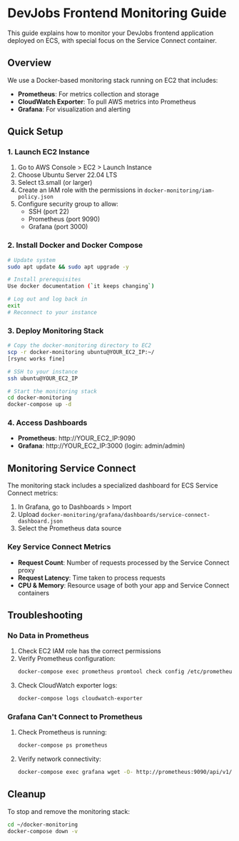 # DevJobs Frontend Monitoring Guide

This guide explains how to monitor your DevJobs frontend application deployed on ECS, with special focus on the Service Connect container.

## Overview

We use a Docker-based monitoring stack running on EC2 that includes:

- **Prometheus**: For metrics collection and storage
- **CloudWatch Exporter**: To pull AWS metrics into Prometheus
- **Grafana**: For visualization and alerting

## Quick Setup

### 1. Launch EC2 Instance

1. Go to AWS Console > EC2 > Launch Instance
2. Choose Ubuntu Server 22.04 LTS
3. Select t3.small (or larger)
4. Create an IAM role with the permissions in `docker-monitoring/iam-policy.json`
5. Configure security group to allow:
   - SSH (port 22)
   - Prometheus (port 9090)
   - Grafana (port 3000)

### 2. Install Docker and Docker Compose

```bash
# Update system
sudo apt update && sudo apt upgrade -y

# Install prerequisites
Use docker documentation (`it keeps changing`)

# Log out and log back in
exit
# Reconnect to your instance
```

### 3. Deploy Monitoring Stack

```bash
# Copy the docker-monitoring directory to EC2
scp -r docker-monitoring ubuntu@YOUR_EC2_IP:~/
[rsync works fine]

# SSH to your instance
ssh ubuntu@YOUR_EC2_IP

# Start the monitoring stack
cd docker-monitoring
docker-compose up -d
```

### 4. Access Dashboards

- **Prometheus**: http://YOUR_EC2_IP:9090
- **Grafana**: http://YOUR_EC2_IP:3000 (login: admin/admin)

## Monitoring Service Connect

The monitoring stack includes a specialized dashboard for ECS Service Connect metrics:

1. In Grafana, go to Dashboards > Import
2. Upload `docker-monitoring/grafana/dashboards/service-connect-dashboard.json`
3. Select the Prometheus data source

### Key Service Connect Metrics

- **Request Count**: Number of requests processed by the Service Connect proxy
- **Request Latency**: Time taken to process requests
- **CPU & Memory**: Resource usage of both your app and Service Connect containers

## Troubleshooting

### No Data in Prometheus

1. Check EC2 IAM role has the correct permissions
2. Verify Prometheus configuration:
   ```bash
   docker-compose exec prometheus promtool check config /etc/prometheus/prometheus.yml
   ```
3. Check CloudWatch exporter logs:
   ```bash
   docker-compose logs cloudwatch-exporter
   ```

### Grafana Can't Connect to Prometheus

1. Check Prometheus is running:
   ```bash
   docker-compose ps prometheus
   ```
2. Verify network connectivity:
   ```bash
   docker-compose exec grafana wget -O- http://prometheus:9090/api/v1/status/config
   ```

## Cleanup

To stop and remove the monitoring stack:

```bash
cd ~/docker-monitoring
docker-compose down -v
```
